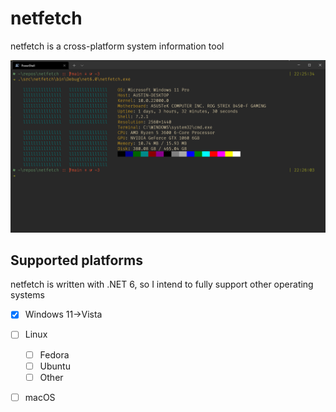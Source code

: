 # netfetch
netfetch is a cross-platform system information tool


![netfetch](netfetch.png)

## Supported platforms
netfetch is written with .NET 6, so I intend to fully support other operating systems

- [X] Windows 11->Vista
- [ ] Linux
  - [ ] Fedora
  - [ ] Ubuntu
  - [ ] Other
- [ ] macOS



